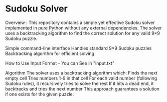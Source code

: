 # Sudoku Solver 
Overview : 
This repository contains a simple yet effective Sudoku solver implemented in pure Python without any external dependencies. The solver uses a backtracking algorithm to find the correct solution for any valid 9×9 Sudoku puzzle.

Simple command-line interface
Handles standard 9×9 Sudoku puzzles
Backtracking algorithm for efficient solving

How to Use
Input Format - You can See in "input.txt"

Algorithm
The solver uses a backtracking algorithm which:
Finds the next empty cell
Tries numbers 1-9 in that cell
For each valid number (following Sudoku rules), it recursively tries to solve the rest
If it hits a dead end, it backtracks and tries the next number
This approach guarantees a solution if one exists for the given puzzle.
